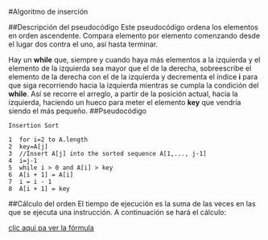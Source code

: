#Algoritmo de inserción

##Descripción del pseudocódigo
Este pseudocódigo ordena los elementos en orden ascendente. Compara elemento por elemento comenzando desde el lugar dos contra el uno, así hasta terminar.

Hay un **while** que, siempre y cuando haya más elementos a la izquierda y el elemento de la izquierda sea mayor que el de la derecha, sobreescribe el elemento de la derecha con el de la izquierda y decrementa el índice **i** para que siga recorriendo hacia la izquierda mientras se cumpla la condición del **while**. Así se recorre el arreglo, a partir de la posición actual, hacia la izquierda, haciendo un hueco para meter el elemento **key** que vendría siendo el más pequeño.
##Pseudocódigo
```
Insertion Sort

1  for i=2 to A.length
2  key=A[j]
3  //Insert A[j] into the sorted sequence A[1,..., j-1]
4  i=j-1
5  while i > 0 and A[i] > key
6  A[i + 1] = A[i]
7  i = i - 1
8  A[i + 1] = key
```

##Cálculo del orden
El tiempo de ejecución es la suma de las veces en las que se ejecuta una instrucción. A continuación se hará el cálculo:

[clic aqui pa ver la fórmula]( http://latex.codecogs.com/gif.latex?T%28n%29%3DC_%7B1%7Dn%20&plus;%20C_%7B2%7D%28n-1%29%20&plus;%20C_%7B4%7D%28n-1%29%20&plus;%20C_%7B5%7D%5Csum_%7Bj%3D2%7D%5E%7Bn%7Dt_%7Bj%7D%20&plus;%20C_%7B6%7D%5Csum_%7Bj%3D2%7D%5E%7Bn%7D%28t_%7Bj%7D-1%29%20&plus;%20C_%7B7%7D%5Csum_%7Bj%3D2%7D%5E%7Bn%7D%28t_%7Bj%7D-1%29%20&plus;%20C_%7B8%7D%28n-1%29 )
